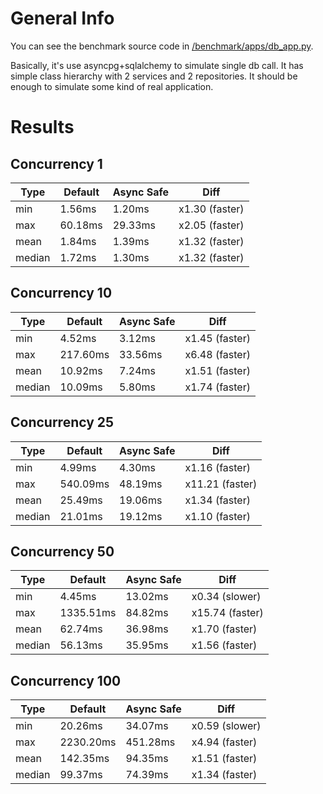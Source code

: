 # General Info

You can see the benchmark source code in [/benchmark/apps/db_app.py](https://github.com/uriyyo/fastapi-async-safe-dependencies/tree/main/benchmark/apps/db_app.py).

Basically, it's use asyncpg+sqlalchemy to simulate single db call.
It has simple class hierarchy with 2 services and 2 repositories.
It should be enough to simulate some kind of real application.

# Results

## Concurrency 1

| Type            | Default         | Async Safe      | Diff            |
|-----------------|-----------------|-----------------|-----------------|
| min             | 1.56ms          | 1.20ms          | x1.30 (faster)  |
| max             | 60.18ms         | 29.33ms         | x2.05 (faster)  |
| mean            | 1.84ms          | 1.39ms          | x1.32 (faster)  |
| median          | 1.72ms          | 1.30ms          | x1.32 (faster)  |


## Concurrency 10

| Type            | Default         | Async Safe      | Diff            |
|-----------------|-----------------|-----------------|-----------------|
| min             | 4.52ms          | 3.12ms          | x1.45 (faster)  |
| max             | 217.60ms        | 33.56ms         | x6.48 (faster)  |
| mean            | 10.92ms         | 7.24ms          | x1.51 (faster)  |
| median          | 10.09ms         | 5.80ms          | x1.74 (faster)  |


## Concurrency 25

| Type            | Default         | Async Safe      | Diff            |
|-----------------|-----------------|-----------------|-----------------|
| min             | 4.99ms          | 4.30ms          | x1.16 (faster)  |
| max             | 540.09ms        | 48.19ms         | x11.21 (faster) |
| mean            | 25.49ms         | 19.06ms         | x1.34 (faster)  |
| median          | 21.01ms         | 19.12ms         | x1.10 (faster)  |


## Concurrency 50

| Type            | Default         | Async Safe      | Diff            |
|-----------------|-----------------|-----------------|-----------------|
| min             | 4.45ms          | 13.02ms         | x0.34 (slower)  |
| max             | 1335.51ms       | 84.82ms         | x15.74 (faster) |
| mean            | 62.74ms         | 36.98ms         | x1.70 (faster)  |
| median          | 56.13ms         | 35.95ms         | x1.56 (faster)  |


## Concurrency 100

| Type            | Default         | Async Safe      | Diff            |
|-----------------|-----------------|-----------------|-----------------|
| min             | 20.26ms         | 34.07ms         | x0.59 (slower)  |
| max             | 2230.20ms       | 451.28ms        | x4.94 (faster)  |
| mean            | 142.35ms        | 94.35ms         | x1.51 (faster)  |
| median          | 99.37ms         | 74.39ms         | x1.34 (faster)  |

